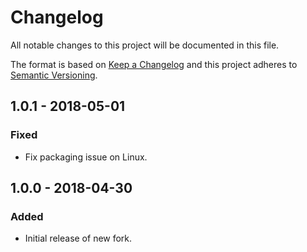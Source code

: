 # Changelog

All notable changes to this project will be documented in this file.

The format is based on [Keep a Changelog](http://keepachangelog.com/en/1.0.0/)
and this project adheres to [Semantic Versioning](https://semver.org/spec/v2.0.0.html).

## 1.0.1 - 2018-05-01

### Fixed
- Fix packaging issue on Linux. 

## 1.0.0 - 2018-04-30

### Added
- Initial release of new fork.
